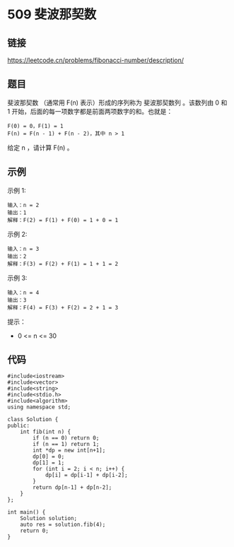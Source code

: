 # 509 斐波那契数
## 链接
https://leetcode.cn/problems/fibonacci-number/description/

## 题目 
斐波那契数 （通常用 F(n) 表示）形成的序列称为 斐波那契数列 。该数列由 0 和 1 开始，后面的每一项数字都是前面两项数字的和。也就是：

```
F(0) = 0，F(1) = 1
F(n) = F(n - 1) + F(n - 2)，其中 n > 1
```

给定 n ，请计算 F(n) 。

## 示例
示例 1:
```
输入：n = 2
输出：1
解释：F(2) = F(1) + F(0) = 1 + 0 = 1
```
示例 2:
```
输入：n = 3
输出：2
解释：F(3) = F(2) + F(1) = 1 + 1 = 2
```
示例 3:
```
输入：n = 4
输出：3
解释：F(4) = F(3) + F(2) = 2 + 1 = 3
```

提示：

- 0 <= n <= 30

## 代码
```
#include<iostream>
#include<vector>
#include<string>
#include<stdio.h>
#include<algorithm>
using namespace std;

class Solution {
public:
    int fib(int n) {
		if (n == 0) return 0;
		if (n == 1) return 1;
		int *dp = new int[n+1];
		dp[0] = 0;
		dp[1] = 1;
		for (int i = 2; i < n; i++) {
			dp[i] = dp[i-1] + dp[i-2];
		}
		return dp[n-1] + dp[n-2];
    }
};

int main() {
	Solution solution;
	auto res = solution.fib(4);
	return 0;
}
```
